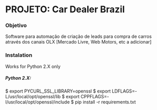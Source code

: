 # PROJETO: Car Dealer Brazil

### Objetivo
Software para automação de criação de leads para compra de carros através dos canais OLX [Mercado Livre, Web Motors, etc a adicionar]


### Instalation
Works for Python 2.X only

##### Python 2.X:
$ export PYCURL_SSL_LIBRARY=openssl
$ export LDFLAGS=-L/usr/local/opt/openssl/lib
$ export CPPFLAGS=-I/usr/local/opt/openssl/include
$ pip install -r requirements.txt